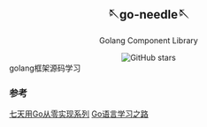 <div align="center">
  
## 🪡go-needle🪡

<!-- prettier-ignore-start -->
<!-- markdownlint-disable-next-line MD036 -->
Golang Component Library
<!-- prettier-ignore-end -->
<img src="https://img.shields.io/github/stars/go-needle?style=social" alt="GitHub stars">
</div>
golang框架源码学习

### 参考
[七天用Go从零实现系列](https://geektutu.com/post/gee.html)
[Go语言学习之路](https://www.liwenzhou.com/posts/Go/golang-menu/)
